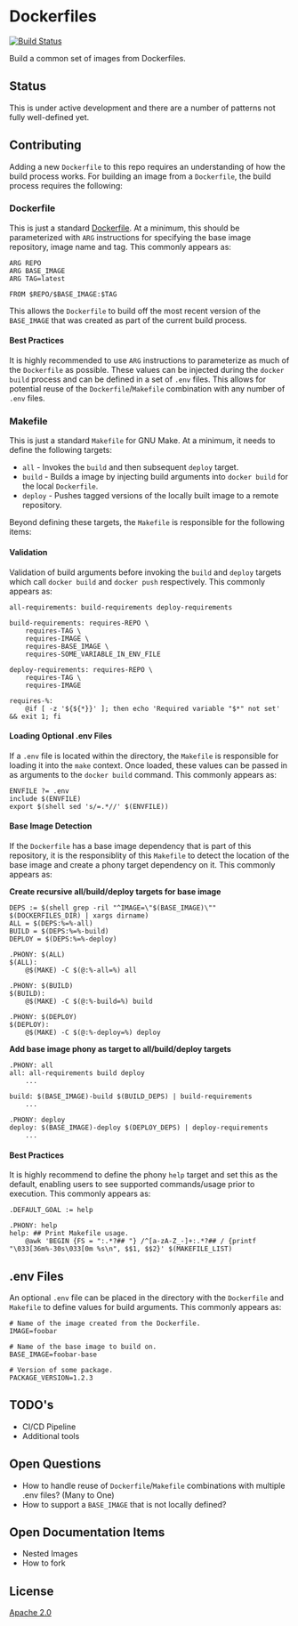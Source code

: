 # Dockerfiles

[![Build Status](https://travis-ci.org/ahawker/dockerfiles.svg?branch=master)](https://travis-ci.org/ahawker/dockerfiles)

Build a common set of images from Dockerfiles.

## Status

This is under active development and there are a number of patterns not fully well-defined yet.

## Contributing

Adding a new `Dockerfile` to this repo requires an understanding of how the build process works. For building an image from a `Dockerfile`, the build process requires the following:

### Dockerfile

This is just a standard [Dockerfile](https://docs.docker.com/engine/reference/builder/). At a minimum, this should be parameterized with `ARG` instructions for specifying the base image repository, image name and tag. This commonly appears as:

```docker
ARG REPO
ARG BASE_IMAGE
ARG TAG=latest

FROM $REPO/$BASE_IMAGE:$TAG
```

This allows the `Dockerfile` to build off the most recent version of the `BASE_IMAGE` that was created as part of the current build process.

#### Best Practices

It is highly recommended to use `ARG` instructions to parameterize as much of the `Dockerfile` as possible. These values can be injected during the `docker build` process and can be defined in a set of `.env` files. This allows for potential reuse of the `Dockerfile`/`Makefile` combination with any number of `.env` files.

### Makefile

This is just a standard `Makefile` for GNU Make. At a minimum, it needs to define the following targets:

* `all` - Invokes the `build` and then subsequent `deploy` target.
* `build` - Builds a image by injecting build arguments into `docker build` for the local `Dockerfile`.
* `deploy` - Pushes tagged versions of the locally built image to a remote repository.

Beyond defining these targets, the `Makefile` is responsible for the following items:

#### Validation

Validation of build arguments before invoking the `build` and `deploy` targets which call `docker build` and `docker push` respectively. This commonly appears as:

```make
all-requirements: build-requirements deploy-requirements

build-requirements: requires-REPO \
    requires-TAG \
    requires-IMAGE \
    requires-BASE_IMAGE \
    requires-SOME_VARIABLE_IN_ENV_FILE

deploy-requirements: requires-REPO \
    requires-TAG \
    requires-IMAGE

requires-%:
    @if [ -z '${${*}}' ]; then echo 'Required variable "$*" not set' && exit 1; fi
```

#### Loading Optional .env Files

If a `.env` file is located within the directory, the `Makefile` is responsible for loading it into the `make` context. Once loaded, these values can be passed in as arguments to the `docker build` command. This commonly appears as:

```make
ENVFILE ?= .env
include $(ENVFILE)
export $(shell sed 's/=.*//' $(ENVFILE))
```

#### Base Image Detection

If the `Dockerfile` has a base image dependency that is part of this repository, it is the responsiblity of this `Makefile` to detect the location of the base image and create a phony target dependency on it. This commonly appears as:

**Create recursive all/build/deploy targets for base image**

```make
DEPS := $(shell grep -ril "^IMAGE=\"$(BASE_IMAGE)\"" $(DOCKERFILES_DIR) | xargs dirname)
ALL = $(DEPS:%=%-all)
BUILD = $(DEPS:%=%-build)
DEPLOY = $(DEPS:%=%-deploy)

.PHONY: $(ALL)
$(ALL):
	@$(MAKE) -C $(@:%-all=%) all

.PHONY: $(BUILD)
$(BUILD):
	@$(MAKE) -C $(@:%-build=%) build

.PHONY: $(DEPLOY)
$(DEPLOY):
	@$(MAKE) -C $(@:%-deploy=%) deploy
```

**Add base image phony as target to all/build/deploy targets**

```make
.PHONY: all
all: all-requirements build deploy
    ...

build: $(BASE_IMAGE)-build $(BUILD_DEPS) | build-requirements
    ...

.PHONY: deploy
deploy: $(BASE_IMAGE)-deploy $(DEPLOY_DEPS) | deploy-requirements
    ...
```

#### Best Practices

It is highly recommend to define the phony `help` target and set this as the default, enabling users to see supported commands/usage prior to execution. This commonly appears as:

```make
.DEFAULT_GOAL := help

.PHONY: help
help: ## Print Makefile usage.
    @awk 'BEGIN {FS = ":.*?## "} /^[a-zA-Z_-]+:.*?## / {printf "\033[36m%-30s\033[0m %s\n", $$1, $$2}' $(MAKEFILE_LIST)
```

## .env Files

An optional `.env` file can be placed in the directory with the `Dockerfile` and `Makefile` to define values for build arguments. This commonly appears as:

```make
# Name of the image created from the Dockerfile.
IMAGE=foobar

# Name of the base image to build on.
BASE_IMAGE=foobar-base

# Version of some package.
PACKAGE_VERSION=1.2.3
```

## TODO's

* CI/CD Pipeline
* Additional tools

## Open Questions

* How to handle reuse of `Dockerfile`/`Makefile` combinations with multiple .env files? (Many to One)
* How to support a `BASE_IMAGE` that is not locally defined?

## Open Documentation Items

* Nested Images
* How to fork

## License

[Apache 2.0](LICENSE)

